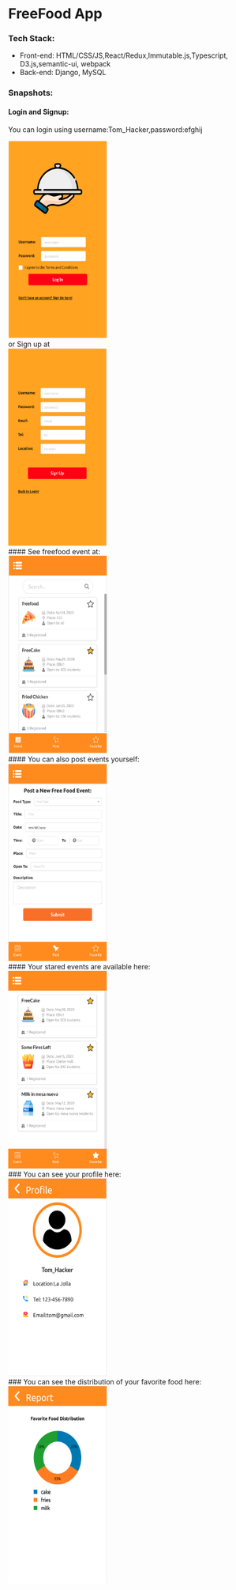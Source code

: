 # FreeFood App
### Tech Stack:
- Front-end: HTML/CSS/JS,React/Redux,Immutable.js,Typescript, 
D3.js,semantic-ui, webpack
- Back-end: Django, MySQL
### Snapshots:
#### Login and Signup:
You can login using username:Tom_Hacker,password:efghij
<div>
<img src='./freefood-web/snaps/Login.png' height="400" width="200"/>
</div>
or Sign up at
<div>
<img src='./freefood-web/snaps/Signup.png' height="400" width="200"/>
</div>
#### See freefood event at:
<div>
<img src='./freefood-web/snaps/Events.png' height="400" width="200"/>
</div>
#### You can also post events yourself:
<div>
<img src='./freefood-web/snaps/Post.png' height="400" width="200"/>
</div>
#### Your stared events are available here:
<div>
<img src='./freefood-web/snaps/Favorite.png' height="400" width="200"/>
</div>
### You can see your profile here:
<div>
<img src='./freefood-web/snaps/Profile.png' height="400" width="200"/>
</div>
### You can see the distribution of your favorite food here:
<div>
<img src='./freefood-web/snaps/Report.png' height="400" width="200"/>
</div>
